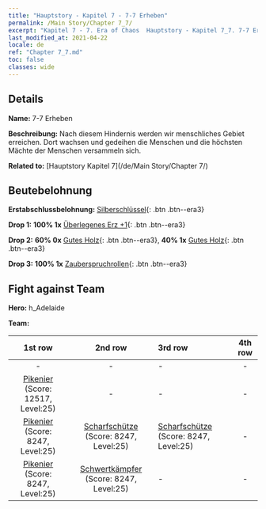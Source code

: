 ```yaml
---
title: "Hauptstory - Kapitel 7 - 7-7 Erheben"
permalink: /Main Story/Chapter 7_7/
excerpt: "Kapitel 7 - 7. Era of Chaos  Hauptstory - Kapitel 7_7. 7-7 Erheben"
last_modified_at: 2021-04-22
locale: de
ref: "Chapter 7_7.md"
toc: false
classes: wide
---
```


## Details

 **Name:** 7-7 Erheben

 **Beschreibung:** Nach diesem Hindernis werden wir menschliches Gebiet erreichen. Dort wachsen und gedeihen die Menschen und die höchsten Mächte der Menschen versammeln sich.

 **Related to:** [Hauptstory Kapitel 7](/de/Main Story/Chapter 7/)

## Beutebelohnung

 **Erstabschlussbelohnung:** [Silberschlüssel](/ItemsDE/con_693/){: .btn .btn--era3}

 **Drop 1:** **100% 1x** [Überlegenes Erz +1](/ItemsDE/mat_19/){: .btn .btn--era3}

 **Drop 2:** **60% 0x** [Gutes Holz](/ItemsDE/mat_13/){: .btn .btn--era3}, **40% 1x** [Gutes Holz](/ItemsDE/mat_13/){: .btn .btn--era3}

 **Drop 3:** **100% 1x** [Zauberspruchrollen](/ItemsDE/con_694/){: .btn .btn--era3}


## Fight against Team
 **Hero:** h_Adelaide

 **Team:**


  | 1st row | 2nd row | 3rd row | 4th row |
  |:----:|:----:|:----|:----:|
  | - | - | - | - |
  | [Pikenier](/de/units/Pikeman/) (Score: 12517, Level:25)  | - | - | - |
  | [Pikenier](/de/units/Pikeman/) (Score: 8247, Level:25)  | [Scharfschütze](/de/units/Marksman/) (Score: 8247, Level:25)  | [Scharfschütze](/de/units/Marksman/) (Score: 8247, Level:25)  | - |
  | [Pikenier](/de/units/Pikeman/) (Score: 8247, Level:25)  | [Schwertkämpfer](/de/units/Swordsman/) (Score: 8247, Level:25)  | - | - |


